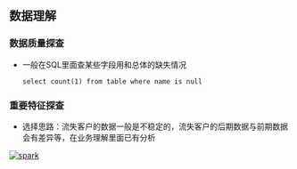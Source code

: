 ## 数据理解

### 数据质量探查

- 一般在SQL里面查某些字段用和总体的缺失情况

  ~~~
  select count(1) from table where name is null
  ~~~

  

### 重要特征探查

- 选择思路：流失客户的数据一般是不稳定的，流失客户的后期数据与前期数据会有差异等，在业务理解里面已有分析
<p>
<a target="_blank" rel="noopener noreferrer" href="/ben1234560/DataMiningCase/blob/master/doc/assets/1576639374150.png"><img src="/ben1234560/DataMiningCase/blob/master/doc/assets/1576639374150.png" alt="spark" style="max-width:100%;"></a>
</p>
